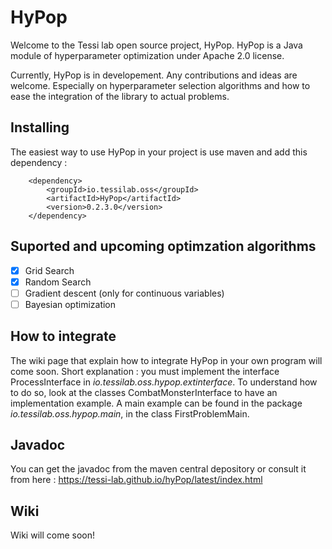 # HyPop

Welcome to the Tessi lab open source project, HyPop. 
HyPop is a Java module of hyperparameter optimization under Apache 2.0 license.


Currently, HyPop is in developement. Any contributions and ideas are welcome. Especially on hyperparameter selection algorithms and how to ease the integration of the library to actual problems. 

## Installing 

The easiest way to use HyPop in your project is use maven and add this dependency : 

        <dependency>
            <groupId>io.tessilab.oss</groupId>
            <artifactId>HyPop</artifactId>
            <version>0.2.3.0</version>
        </dependency>

## Suported and upcoming optimzation algorithms 

- [x] Grid Search 
- [x] Random Search 
- [ ] Gradient descent (only for continuous variables)
- [ ] Bayesian optimization

## How to integrate

The wiki page that explain how to integrate HyPop in your own program will come soon. 
Short explanation : you must implement the interface ProcessInterface in _io.tessilab.oss.hypop.extinterface_.
To understand how to do so, look at the classes CombatMonsterInterface to have an implementation example. A main example can be found in the package _io.tessilab.oss.hypop.main_, in the class FirstProblemMain. 

## Javadoc 
You can get the javadoc from the maven central depository or consult it from here : 
https://tessi-lab.github.io/hyPop/latest/index.html

## Wiki
Wiki will come soon!
